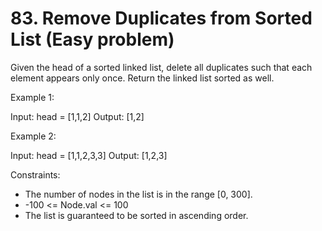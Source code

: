 # 83. Remove Duplicates from Sorted List (Easy problem)

Given the head of a sorted linked list, delete all duplicates such that each element appears only once. Return the linked list sorted as well.

 

Example 1:

Input: head = [1,1,2]
Output: [1,2]

Example 2:

Input: head = [1,1,2,3,3]
Output: [1,2,3]
 

Constraints:

- The number of nodes in the list is in the range [0, 300].
- -100 <= Node.val <= 100
- The list is guaranteed to be sorted in ascending order.